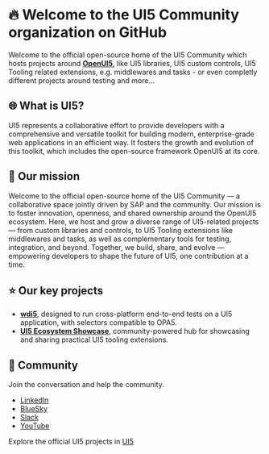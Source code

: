 # :fire: Welcome to the UI5 Community organization on GitHub

Welcome to the official open-source home of the UI5 Community which hosts projects around [**OpenUI5**](https://sdk.openui5.org/), like UI5 libraries, UI5 custom controls, UI5 Tooling related extensions, e.g. middlewares and tasks - or even completly different projects around testing and more...

## :globe_with_meridians: What is UI5?

UI5 represents a collaborative effort to provide developers with a comprehensive and versatile toolkit for building modern, enterprise-grade web applications in an efficient way. It fosters the growth and evolution of this toolkit, which includes the open-source framework OpenUI5 at its core. 

## :rocket: Our mission 

Welcome to the official open-source home of the UI5 Community — a collaborative space jointly driven by SAP and the community. Our mission is to foster innovation, openness, and shared ownership around the OpenUI5 ecosystem.
Here, we host and grow a diverse range of UI5-related projects — from custom libraries and controls, to UI5 Tooling extensions like middlewares and tasks, as well as complementary tools for testing, integration, and beyond.
Together, we build, share, and evolve — empowering developers to shape the future of UI5, one contribution at a time.

## :star: Our key projects

* [**wdi5**](https://ui5-community.github.io/wdi5/), designed to run cross-platform end-to-end tests on a UI5 application, with selectors compatible to OPA5.
* [**UI5 Ecosystem Showcase**](https://ui5-community.github.io/ui5-ecosystem-showcase/), community-powered hub for showcasing and sharing practical UI5 tooling extensions.

<!--
Besides our key projects you will find here also official documentation and relevant learning content:

OpenUI5 Documentation ()
Tutorials()
-->

## :speech_balloon: Community

Join the conversation and help the community.

* [LinkedIn](https://www.linkedin.com/company/openui5) 
* [BlueSky](https://bsky.app/profile/ui5.bsky.social)
* [Slack](https://ui5-slack-invite.cfapps.eu10.hana.ondemand.com/) 
* [YouTube](https://www.youtube.com/user/openui5videos) 
<!--* [Announcements](https://github.com/ui5/announcements)-->

Explore the official UI5 projects in [UI5](https://github.com/UI5) 
